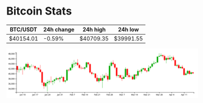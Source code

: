 # Bitcoin Stats

BTC/USDT|24h change|24h high|24h low|
|---|---|---|---|
|$40154.01|-0.59%|$40709.35|$39991.55|

<img src="./chart.svg">
